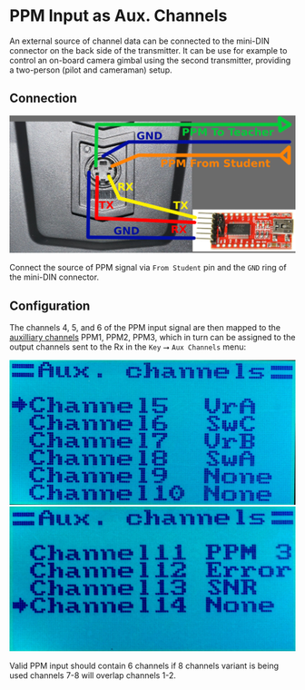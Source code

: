 # PPM Input as Aux. Channels #

An external source of channel data can be connected to the mini-DIN connector
on the back side of the transmitter. It can be use for example to control
an on-board camera gimbal using the second transmitter, providing
a two-person (pilot and cameraman) setup.

## Connection ##

![Teacher/Student](fs-i6-minidin.jpg)

Connect the source of PPM signal via `From Student` pin and the `GND` ring
of the mini-DIN connector.

## Configuration ##

The channels 4, 5, and 6 of the PPM input signal are then mapped to the
[auxilliary channels](14-channels) PPM1, PPM2, PPM3, which in turn can be
assigned to the output channels sent to the Rx in the
`Key` ⭢ `Aux Channels` menu:

![AUX Channels 1](aux-channels-1.jpg)
![AUX Channels 2](aux-channels-2.jpg)

Valid PPM input should contain 6 channels if 8 channels variant is being used channels 7-8 will overlap channels 1-2.


